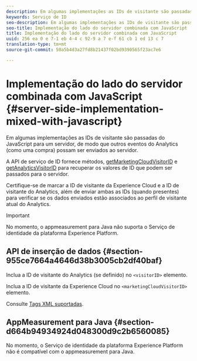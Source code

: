 ```yaml
---
description: Em algumas implementações as IDs de visitante são passadas do JavaScript para um servidor, de modo que outros eventos do Analytics (como uma compra) possam ser enviados ao servidor.
keywords: Serviço de ID
seo-description: Em algumas implementações as IDs de visitante são passadas do JavaScript para um servidor, de modo que outros eventos do Analytics (como uma compra) possam ser enviados pelo servidor.
seo-title: Implementação do lado do servidor combinada com JavaScript
title: Implementação do lado do servidor combinada com JavaScript
uuid: 256 ea 0 e 7-1 eb 4-4 c 92-9 a 7 e-f 61 cb 1 ed 13 c 7
translation-type: tm+mt
source-git-commit: 50a5b4d3a27fd8b21437f02bd9390565f23ac7e6

---
```



# Implementação do lado do servidor combinada com JavaScript {#server-side-implementation-mixed-with-javascript}

Em algumas implementações as IDs de visitante são passadas do JavaScript para um servidor, de modo que outros eventos do Analytics (como uma compra) possam ser enviados ao servidor.

A API de serviço de ID fornece métodos, [getMarketingCloudVisitorID](../../library/get-set/getmcvid.md) e [getAnalyticsVisitorID](../../library/get-set/getanalyticsvisitorid.md) para recuperar os valores de ID que podem ser passados para o servidor.

Certifique-se de marcar a ID de visitante da Experience Cloud e a ID de visitante do Analytics, além de enviar ambas as IDs (quando presentes) para verificar se os dados enviados estão associados ao perfil de visitante atual do Analytics.

>[!IMPORTANT]
>
>No momento, o appmeasurement para Java não suporta o Serviço de identidade da plataforma Experience Platform.

## API de inserção de dados {#section-955ce7664a4646d38b3005cb2df40baf}

Inclua a ID de visitante do Analytics (se definido) no `<visitorID>` elemento.

Inclua a ID de visitante da Experience Cloud no `<marketingCloudVisitorID>` elemento.

Consulte [Tags XML suportadas](https://marketing.adobe.com/developer/en_US/documentation/data-insertion/r-supported-tags).

## AppMeasurement para Java {#section-d664b94934924d048300d9c2b6560085}

No momento, o Serviço de identidade da plataforma Experience Platform não é compatível com o appmeasurement para Java.
